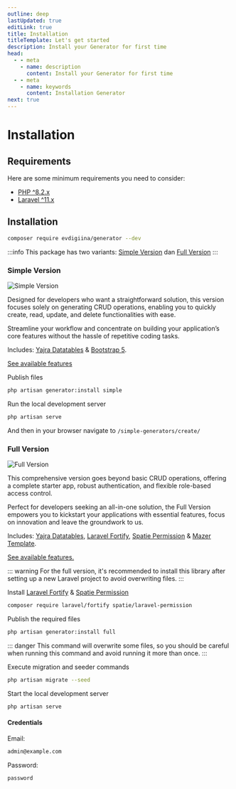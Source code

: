 ```yaml
---
outline: deep
lastUpdated: true
editLink: true
title: Installation
titleTemplate: Let's get started
description: Install your Generator for first time
head:
  - - meta
    - name: description
      content: Install your Generator for first time
  - - meta
    - name: keywords
      content: Installation Generator
next: true
---
```


# Installation

## Requirements

Here are some minimum requirements you need to consider:
 - [PHP ^8.2.x](https://www.php.net/releases/8.2/en.php)
 - [Laravel ^11.x](http://laravel.com/)

## Installation

```sh
composer require evdigiina/generator --dev
```

:::info
This package has two variants: [Simple Version](#simple-version) dan [Full Version](#full-version)
:::

### Simple Version

![Simple Version](/simple-version.png)

Designed for developers who want a straightforward solution, this version focuses solely on generating CRUD operations, enabling you to quickly create, read, update, and delete functionalities with ease. 

Streamline your workflow and concentrate on building your application’s core features without the hassle of repetitive coding tasks.

Includes: [Yajra Datatables](https://yajrabox.com/docs/laravel-datatables/master/installation) & [Bootstrap 5](https://getbootstrap.com/).

[See available features](features.md)
  
Publish files

```sh
php artisan generator:install simple
```

Run the local development server 
```sh
php artisan serve
```
And then in your browser navigate to  `/simple-generators/create/`
  

### Full Version

![Full Version](/full-version.png)

This comprehensive version goes beyond basic CRUD operations, offering a complete starter app, robust authentication, and flexible role-based access control. 

Perfect for developers seeking an all-in-one solution, the Full Version empowers you to kickstart your applications with essential features, focus on innovation and leave the groundwork to us.

Includes: [Yajra Datatables](https://yajrabox.com/docs/laravel-datatables/master/installation), [Laravel Fortify](https://laravel.com/docs/11.x/fortify), [Spatie Permission](https://spatie.be/docs/laravel-permission/v6/installation-laravel) & [Mazer Template](https://github.com/zuramai/mazer).

[See available features.](features.md#full-version)

::: warning
For the full version, it's recommended to install this library after setting up a new Laravel project to avoid overwriting files.
:::

Install [Laravel Fortify](https://laravel.com/docs/11.x/fortify) & [Spatie Permission](https://spatie.be/docs/laravel-permission/v6/installation-laravel)


```sh
composer require laravel/fortify spatie/laravel-permission
```

Publish the required files

```sh
php artisan generator:install full
```

::: danger
This command will overwrite some files, so you should be careful when running this command and avoid running it more than once.
:::
 
Execute migration and seeder commands

```sh
php artisan migrate --seed
```

Start the local development server 
```sh
php artisan serve
```

#### Credentials

Email: 
```txt
admin@example.com
```

Password: 
```txt
password
```

